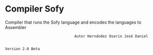 # Compiler Sofy

Compiler that runs the Sofy language and encodes the languages ​​to Assembler


                                    Autor Hernández Osorio José Daniel
                                            
                                                                                    Version 2.0 Beta
